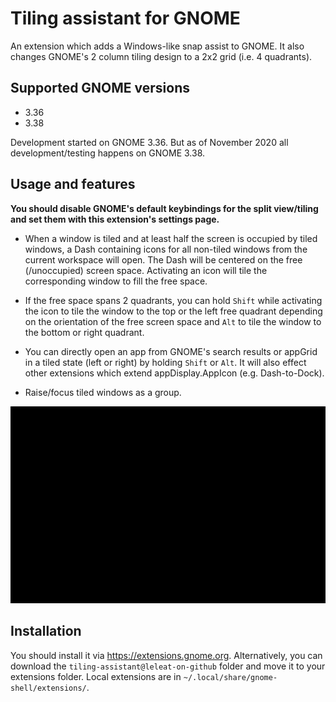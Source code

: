 # Tiling assistant for GNOME

An extension which adds a Windows-like snap assist to GNOME. It also changes GNOME's 2 column tiling design to a 2x2 grid (i.e. 4 quadrants).

## Supported GNOME versions

- 3.36
- 3.38

Development started on GNOME 3.36. But as of November 2020 all development/testing happens on GNOME 3.38.

## Usage and features

**You should disable GNOME's default keybindings for the split view/tiling and set them with this extension's settings page.**

- When a window is tiled and at least half the screen is occupied by tiled windows, a Dash containing icons for all non-tiled windows from the current workspace will open. The Dash will be centered on the free (/unoccupied) screen space. 
Activating an icon will tile the corresponding window to fill the free space. 

- If the free space spans 2 quadrants, you can hold `Shift` while activating the icon to tile the window to the top or the left free quadrant depending on the orientation of the free screen space and `Alt` to tile the window to the bottom or right quadrant.

- You can directly open an app from GNOME's search results or appGrid in a tiled state (left or right) by holding `Shift` or `Alt`. It will also effect other extensions which extend appDisplay.AppIcon (e.g. Dash-to-Dock).

- Raise/focus tiled windows as a group.

![Preview](preview.gif)

## Installation

You should install it via https://extensions.gnome.org. Alternatively, you can download the `tiling-assistant@leleat-on-github` folder and move it to your extensions folder. Local extensions are in `~/.local/share/gnome-shell/extensions/`.
